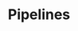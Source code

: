 ---
# metadata # 
title:  Pipelines  
description: description
date: 
# taxonomy #
tags:  
series: 
seriesPart: 
weight: 
---